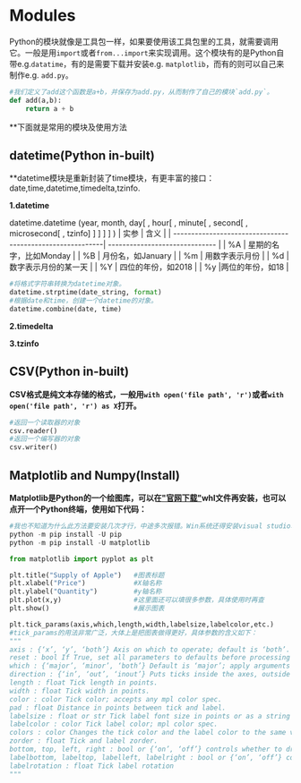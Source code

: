 # Modules
Python的模块就像是工具包一样，如果要使用该工具包里的工具，就需要调用它。一般是用`import`或者`from...import`来实现调用。这个模块有的是Python自带e.g.`datatime`，有的是需要下载并安装e.g. `matplotlib`，而有的则可以自己来制作e.g. `add.py`。
```python
#我们定义了add这个函数是a+b，并保存为add.py，从而制作了自己的模块`add.py`。
def add(a,b):
    return a + b
```
**下面就是常用的模块及使用方法

## datetime(Python in-built)
**datetime模块是重新封装了time模块，有更丰富的接口：date,time,datetime,timedelta,tzinfo.

**1.datetime**

datetime.datetime (year, month, day[ , hour[ , minute[ , second[ , microsecond[ , tzinfo] ] ] ] ] )
| 实参                                                      | 含义                           |
| ----------------------------------------------------------| ------------------------------ |
| %A                                                        | 星期的名字，比如Monday          |
| %B                                                        | 月份名，如January              |
| %m                                                        | 用数字表示月份                  |
| %d                                                        | 数字表示月份的某一天            |
| %Y                                                        | 四位的年份，如2018              |
| %y                                                        |两位的年份，如18                 |




```python
#将格式字符串转换为datetime对象。
datetime.strptime(date_string, format)
#根据date和time，创建一个datetime的对象。
datetime.combine(date, time)
```

**2.timedelta**

**3.tzinfo**



## CSV(Python in-built)
**CSV格式是纯文本存储的格式，一般用`with open('file path', 'r')`或者`with open('file path', 'r') as X`打开。**

```python
#返回一个读取器的对象
csv.reader()
#返回一个编写器的对象
csv.writer()
```


## Matplotlib and Numpy(Install)
**Matplotlib是Python的一个绘图库，可以在["官网下载"](<https://matplotlib.org/>)whl文件再安装，也可以点开一个Python终端，使用如下代码：**
```python
#我也不知道为什么此方法要安装几次才行，中途多次报错。Win系统还得安装visual studio才可以使用。
python -m pip install -U pip
python -m pip install -U matplotlib
```
```python
from matplotlib import pyplot as plt

plt.title("Supply of Apple")   #图表标题
plt.xlabel("Price")            #X轴名称
plt.ylabel("Quantity")         #y轴名称
plt.plot(x,y)                  #这里面还可以填很多参数，具体使用时再查
plt.show()                     #展示图表

plt.tick_params(axis,which,length,width,labelsize,labelcolor,etc.)
#tick_params的用法非常广泛，大体上是把图表做得更好，具体参数的含义如下：
"""
axis : {‘x’, ‘y’, ‘both’} Axis on which to operate; default is ‘both’. 
reset : bool If True, set all parameters to defaults before processing other keyword arguments. Default is False.
which : {‘major’, ‘minor’, ‘both’} Default is ‘major’; apply arguments to which ticks.
direction : {‘in’, ‘out’, ‘inout’} Puts ticks inside the axes, outside the axes, or both.
length : float Tick length in points.
width : float Tick width in points.
color : color Tick color; accepts any mpl color spec.
pad : float Distance in points between tick and label.
labelsize : float or str Tick label font size in points or as a string (e.g., ‘large’).
labelcolor : color Tick label color; mpl color spec.
colors : color Changes the tick color and the label color to the same value: mpl color spec.
zorder : float Tick and label zorder.
bottom, top, left, right : bool or {‘on’, ‘off’} controls whether to draw the respective ticks.
labelbottom, labeltop, labelleft, labelright : bool or {‘on’, ‘off’} controls whether to draw the respective tick labels.
labelrotation : float Tick label rotation
"""
```
